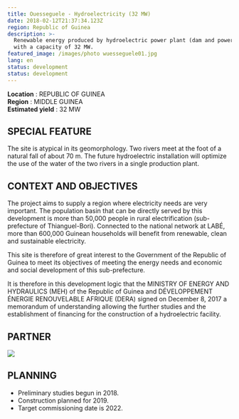 ```yaml
---
title: Ouesseguele - Hydroelectricity (32 MW)
date: 2018-02-12T21:37:34.123Z
region: Republic of Guinea
description: >-
  Renewable energy produced by hydroelectric power plant (dam and power station)
  with a capacity of 32 MW.
featured_image: /images/photo wuesseguele01.jpg
lang: en
status: development
status: development
---
```

**Location** : REPUBLIC OF GUINEA<br>
**Region** : MIDDLE GUINEA<br>
**Estimated yield** : 32 MW<br>

## SPECIAL FEATURE

The site is atypical in its geomorphology. Two rivers meet at the foot of a natural fall of about 70 m. The future hydroelectric installation will optimize the use of the water of the two rivers in a single production plant.

## CONTEXT AND OBJECTIVES

The project aims to supply a region where electricity needs are very important. The population basin that can be directly served by this development is more than 50,000 people in rural electrification (sub-prefecture of Thianguel-Bori). Connected to the national network at LABÉ, more than 600,000 Guinean households will benefit from renewable, clean and sustainable electricity.

This site is therefore of great interest to the Government of the Republic of Guinea to meet its objectives of meeting the energy needs and economic and social development of this sub-prefecture.

It is therefore in this development logic that the MINISTRY OF ENERGY AND HYDRAULICS (MEH) of the Republic of Guinea and DÉVELOPPEMENT ÉNERGIE RENOUVELABLE AFRIQUE (DERA) signed on December 8, 2017 a memorandum of understanding allowing the further studies and the establishment of financing for the construction of a hydroelectric facility.

## PARTNER

![](/images/logo_BETRER.png)

## PLANNING

* Preliminary studies begun in 2018.
* Construction planned for 2019.
* Target commissioning date is 2022.

